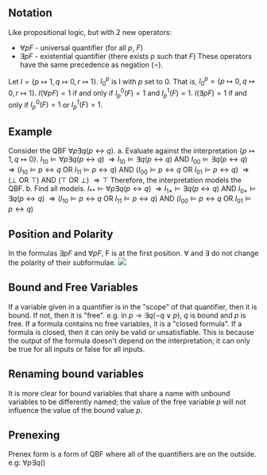 ## Notation
Like propositional logic, but with 2 new operators:
- $\forall{p}F$ - universal quantifier (for all $p$, $F$)
- $\exists{p}F$ - existential quantifier (there exists $p$ such that $F$)
These operators have the same precedence as negation ($¬$).

Let $I = \{p \mapsto 1, q \mapsto 0, r \mapsto 1\}$.
$I^p_0$ is I with $p$ set to $0$. That is, $I^p_0 = \{p \mapsto 0, q \mapsto 0, r \mapsto 1\}$.
$I(\forall pF) = 1$ if and only if $I_p^0(F) = 1$ and $I_p^1(F)= 1$.
$I(\exists pF) = 1$ if and only if $I_p^0(F) = 1$ or $I_p^1(F)= 1$.

## Example
Consider the QBF $\forall p \exists q (p \leftrightarrow q)$.
a. Evaluate against the interpretation $\{p \mapsto 1, q \mapsto 0\}$.
$I_{10} \models \forall p \exists q (p \leftrightarrow q)$
$\Rightarrow I_{10} \models \exists q (p \leftrightarrow q) \text{ AND } I_{00} \models \exists q (p \leftrightarrow q)$
$\Rightarrow (I_{10} \models p \leftrightarrow q \text{ OR } I_{11} \models p \leftrightarrow q) \text{ AND } (I_{00} \models p \leftrightarrow q \text{ OR } I_{01} \models p \leftrightarrow q)$
$\Rightarrow ( \bot \text{ OR } \top ) \text{ AND } ( \top \text{ OR } \bot )$
$\Rightarrow \top$
Therefore, the interpretation models the QBF.
b. Find all models.
$I_{**} \models \forall p \exists q (p \leftrightarrow q)$
$\Rightarrow I_{1*} \models \exists q (p \leftrightarrow q) \text{ AND } I_{0*} \models \exists q (p \leftrightarrow q)$
$\Rightarrow (I_{10} \models p \leftrightarrow q \text{ OR } I_{11} \models p \leftrightarrow q) \text{ AND } (I_{00} \models p \leftrightarrow q \text{ OR } I_{01} \models p \leftrightarrow q)$

## Position and Polarity
In the formulas $\exists{p}F$ and $\forall{p}F$, F is at the first position.
$\forall$ and $\exists$ do not change the polarity of their subformulae.
![](Pasted%20image%2020230125151351.png)

## Bound and Free Variables
If a variable given in a quantifier is in the "scope" of that quantifier, then it is bound. If not, then it is "free". e.g. in $p \rightarrow \exists{q}(¬q \lor p)$, $q$ is bound and $p$ is free.
If a formula contains no free variables, it is a "closed formula".
If a formula is closed, then it can only be valid or unsatisfiable. This is because the output of the formula doesn't depend on the interpretation; it can only be true for all inputs or false for all inputs.

## Renaming bound variables
It is more clear for bound variables that share a name with unbound variables to be differently named; the value of the free variable $p$ will not influence the value of the bound value $p$.

## Prenexing
Prenex form is a form of QBF where all of the quantifiers are on the outside. e.g: $\forall{p}\exists{q}()$